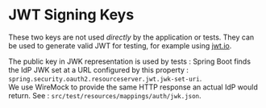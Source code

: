 # JWT Signing Keys

These two keys are not used _directly_ by the application or tests. 
They can be used to generate valid JWT for testing, for example using [jwt.io](https://jwt.io).
  
The public key in JWK representation is used by tests : 
Spring Boot finds the IdP JWK set at a URL configured by this property : `spring.security.oauth2.resourceserver.jwt.jwk-set-uri`.    
We use WireMock to provide the same HTTP response an actual IdP would return. See : `src/test/resources/mappings/auth/jwk.json`. 
